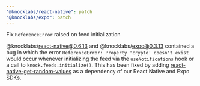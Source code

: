 ```yaml
---
"@knocklabs/react-native": patch
"@knocklabs/expo": patch
---
```


Fix `ReferenceError` raised on feed initialization

@knocklabs/react-native@0.6.13 and @knocklabs/expo@0.3.13 contained a bug in which the error
`ReferenceError: Property 'crypto' doesn't exist` would occur whenever initializing the feed via the
`useNotifications` hook or a call to `knock.feeds.initialize()`. This has been fixed by adding
[react-native-get-random-values](https://github.com/LinusU/react-native-get-random-values) as a
dependency of our React Native and Expo SDKs.
